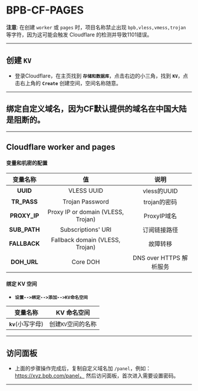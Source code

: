 # BPB-CF-PAGES

**注意**: 在创建 `worker` 或 `pages` 时，项目名称禁止出现 `bpb,vless,vmess,trojan` 等字符，因为这可能会触发 Cloudflare 的检测并导致1101错误。

---

## 创建 `KV`

- 登录Cloudflare，在主页找到 **`存储和数据库`**，点击右边的小三角，找到 **`KV`**，点击右上角的 **`Create`** 创建空间，空间名称随意。

---

## 绑定自定义域名，因为CF默认提供的域名在中国大陆是阻断的。

---

## Cloudflare worker and pages

#### 变量和机密的配置

| 变量名称 | 值 | 说明 |
| :-------------: | :-------------: | :-------------: |
| **UUID**  | VLESS UUID | vless的UUID |
| **TR_PASS**  | Trojan Password | trojan的密码 |
| **PROXY_IP**  | Proxy IP or domain (VLESS, Trojan) | ProxyIP域名 |
| **SUB_PATH**  | Subscriptions' URI | 订阅链接路径 |
| **FALLBACK**  | Fallback domain (VLESS, Trojan) | 故障转移 |
| **DOH_URL**  | Core DOH | DNS over HTTPS 解析服务 |

#### 绑定 KV 空间

- **`设置-->绑定-->添加-->KV命名空间`**

| 变量名称 | KV 命名空间 |
| :-------------: | :-------------: |
| **`kv`**(小写字母)  | 创建`KV`空间的名称  |

---

## 访问面板

- 上面的步骤操作完成后，复制自定义域名加 `/panel`，例如：https://xyz.bpb.com/panel， 然后访问面板，首次进入需要设置密码。

---
